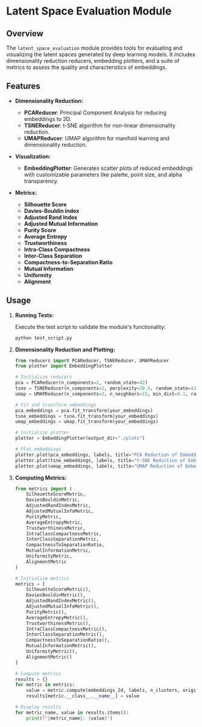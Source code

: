 
# Latent Space Evaluation Module

## Overview

The `latent_space_evaluation` module provides tools for evaluating and visualizing the latent spaces generated by deep learning models. It includes dimensionality reduction reducers, embedding plotters, and a suite of metrics to assess the quality and characteristics of embeddings.

## Features

- **Dimensionality Reduction:**
  - **PCAReducer**: Principal Component Analysis for reducing embeddings to 2D.
  - **TSNEReducer**: t-SNE algorithm for non-linear dimensionality reduction.
  - **UMAPReducer**: UMAP algorithm for manifold learning and dimensionality reduction.

- **Visualization:**
  - **EmbeddingPlotter**: Generates scatter plots of reduced embeddings with customizable parameters like palette, point size, and alpha transparency.

- **Metrics:**
  - **Silhouette Score**
  - **Davies-Bouldin Index**
  - **Adjusted Rand Index**
  - **Adjusted Mutual Information**
  - **Purity Score**
  - **Average Entropy**
  - **Trustworthiness**
  - **Intra-Class Compactness**
  - **Inter-Class Separation**
  - **Compactness-to-Separation Ratio**
  - **Mutual Information**
  - **Uniformity**
  - **Alignment**

## Usage

1. **Running Tests:**

   Execute the test script to validate the module's functionality:

   ```bash
   python test_script.py
   ```

2. **Dimensionality Reduction and Plotting:**

   ```python
   from reducers import PCAReducer, TSNEReducer, UMAPReducer
   from plotter import EmbeddingPlotter

   # Initialize reducers
   pca = PCAReducer(n_components=2, random_state=42)
   tsne = TSNEReducer(n_components=2, perplexity=30.0, random_state=42)
   umap = UMAPReducer(n_components=2, n_neighbors=15, min_dist=0.1, random_state=42)

   # Fit and transform embeddings
   pca_embeddings = pca.fit_transform(your_embeddings)
   tsne_embeddings = tsne.fit_transform(your_embeddings)
   umap_embeddings = umap.fit_transform(your_embeddings)

   # Initialize plotter
   plotter = EmbeddingPlotter(output_dir="./plots")

   # Plot embeddings
   plotter.plot(pca_embeddings, labels, title="PCA Reduction of Embeddings", file_name="pca_plot.png")
   plotter.plot(tsne_embeddings, labels, title="t-SNE Reduction of Embeddings", file_name="tsne_plot.png")
   plotter.plot(umap_embeddings, labels, title="UMAP Reduction of Embeddings", file_name="umap_plot.png")
   ```

3. **Computing Metrics:**

   ```python
   from metrics import (
       SilhouetteScoreMetric,
       DaviesBouldinMetric,
       AdjustedRandIndexMetric,
       AdjustedMutualInfoMetric,
       PurityMetric,
       AverageEntropyMetric,
       TrustworthinessMetric,
       IntraClassCompactnessMetric,
       InterClassSeparationMetric,
       CompactnessToSeparationRatio,
       MutualInformationMetric,
       UniformityMetric,
       AlignmentMetric
   )

   # Initialize metrics
   metrics = [
       SilhouetteScoreMetric(),
       DaviesBouldinMetric(),
       AdjustedRandIndexMetric(),
       AdjustedMutualInfoMetric(),
       PurityMetric(),
       AverageEntropyMetric(),
       TrustworthinessMetric(),
       IntraClassCompactnessMetric(),
       InterClassSeparationMetric(),
       CompactnessToSeparationRatio(),
       MutualInformationMetric(),
       UniformityMetric(),
       AlignmentMetric()
   ]

   # Compute metrics
   results = {}
   for metric in metrics:
       value = metric.compute(embeddings_2d, labels, n_clusters, original_embeddings=original_embeddings, predicted_labels=predicted_labels)
       results[metric.__class__.__name__] = value

   # Display results
   for metric_name, value in results.items():
       print(f"{metric_name}: {value}")
   ```